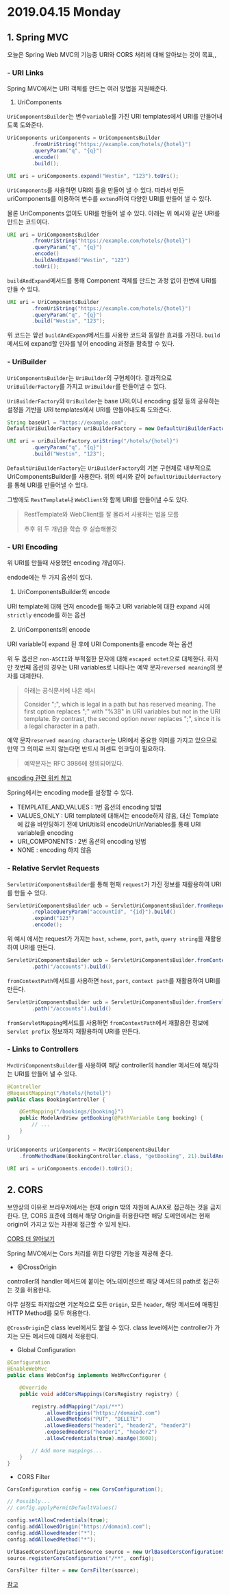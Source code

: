 # 2019.04.15 Monday

## 1. Spring MVC

오늘은 Spring Web MVC의 기능중 URI와 CORS 처리에 대해 알아보는 것이 목표,,

### - URI Links

Spring MVC에서는 URI 객체를 만드는 여러 방법을 지원해준다.

1. UriComponents

`UriComponentsBuilder`는 변수`variable`를 가진 URI templates에서 URI를 만들어내도록 도와준다.

```java
UriComponents uriComponents = UriComponentsBuilder
        .fromUriString("https://example.com/hotels/{hotel}")
        .queryParam("q", "{q}")
        .encode()
        .build();

URI uri = uriComponents.expand("Westin", "123").toUri();
``` 

`UriComponents`를 사용하면 URI의 틀을 만들어 낼 수 있다. 따라서 만든 uriComponents를 이용하여 변수를 `extend`하여 다양한 URI를 만들어 낼 수 있다.

물론 UriComponents 없이도 URI를 만들어 낼 수 있다. 아래는 위 예시와 같은 URI를 만드는 코드이다.

```java
URI uri = UriComponentsBuilder
        .fromUriString("https://example.com/hotels/{hotel}")
        .queryParam("q", "{q}")
        .encode()
        .buildAndExpand("Westin", "123")
        .toUri();
```

`buildAndExpand`메서드를 통해 Component 객체를 만드는 과정 없이 한번에 URI를 만들 수 있다.

```java
URI uri = UriComponentsBuilder
        .fromUriString("https://example.com/hotels/{hotel}")
        .queryParam("q", "{q}")
        .build("Westin", "123");
```
위 코드는 앞선 `buildAndExpand`메서드를 사용한 코드와 동일한 효과를 가진다. `build` 메서드에 expand할 인자를 넣어 encoding 과정을 함축할 수 있다.

### - UriBuilder

`UriComponentsBuilder`는 `UriBuilder`의 구현체이다. 결과적으로 `UriBuilderFactory`를 가지고 `UriBuilder`를 만들어낼 수 있다.

`UriBuilderFactory`와 `UriBuilder`는 base URL이나 encoding 설정 등의 공유하는 설정을 기반을 URI templates에서 URI를 만들어내도록 도와준다.

```java
String baseUrl = "https://example.com";
DefaultUriBuilderFactory uriBuilderFactory = new DefaultUriBuilderFactory(baseUrl);

URI uri = uriBuilderFactory.uriString("/hotels/{hotel}")
        .queryParam("q", "{q}")
        .build("Westin", "123");
```
`DefaultUriBuilderFactory`는 `UriBuilderFactory`의 기본 구현체로 내부적으로 UriComponentsBuilder를 사용한다. 위의 예시와 같이 `DefaultUriBuilderFactory`를 통해 URI를 만들어낼 수 있다.

그밖에도 `RestTemplate`나 `WebClient`와 함께 URI를 만들어낼 수도 있다.

> RestTemplate와 WebClient를 잘 몰라서 사용하는 법을 모름
>
> 추후 위 두 개념을 학습 후 실습해볼것

### - URI Encoding

위 URI를 만들때 사용했던 encoding 개념이다.

endode에는 두 가지 옵션이 있다.

1. UriComponentsBuilder의 encode

URI template에 대해 먼저 encode를 해주고 URI variable에 대한 expand 시에 `strictly` encode를 하는 옵션

2. UriComponents의 encode

URI variable이 expand 된 후에 URI Components를 encode 하는 옵션

위 두 옵션은 `non-ASCII`와 부적절한 문자에 대해 `escaped octet`으로 대체한다. 하지만 첫번째 옵션의 경우는 URI variables로 나타나는 예약 문자`reversed meaning`의 문자를 대체한다.

> 아래는 공식문서에 나온 예시
>
> Consider ";", which is legal in a path but has reserved meaning. The first option replaces ";" with "%3B" in URI variables but not in the URI template. By contrast, the second option never replaces ";", since it is a legal character in a path.

예약 문자`reserved meaning character`는 URI에서 중요한 의미를 가지고 있으므로 만약 그 의미로 쓰지 않는다면 반드시 퍼센트 인코딩이 필요하다.

> 예약문자는 RFC 3986에 정의되어있다.

[encoding 관련 위키 참고](https://en.wikipedia.org/wiki/Percent-encoding)

Spring에서는 encoding mode를 설정할 수 있다.

- TEMPLATE_AND_VALUES : 1번 옵션의 encoding 방법
- VALUES_ONLY : URI template에 대해서는 encode하지 않음, 대신 Template에 값을 바인딩하기 전에 UriUtils의 encodeUriUriVariables를 통해 URI variable을 encoding
- URI_COMPONENTS : 2번 옵션의 encoding 방법
- NONE : encoding 하지 않음

### - Relative Servlet Requests

`ServletUriComponentsBuilder`를 통해 현재 `request`가 가진 정보를 재활용하여 URI를 만들 수 있다.

```java
ServletUriComponentsBuilder ucb = ServletUriComponentsBuilder.fromRequest(request)
        .replaceQueryParam("accountId", "{id}").build()
        .expand("123")
        .encode();
```

위 예시 에서는 request가 가지는 `host`, `scheme`, `port`, `path`, `query string`을 재활용하여 URI를 만든다.

```java
ServletUriComponentsBuilder ucb = ServletUriComponentsBuilder.fromContextPath(request)
        .path("/accounts").build()
```

`fromContextPath`메서드를 사용하면 `host`, `port`, `context path`를 재활용하여 URI를 만든다.

```java
ServletUriComponentsBuilder ucb = ServletUriComponentsBuilder.fromServletMapping(request)
        .path("/accounts").build()
```

`fromServletMapping`메서드를 사용하면 `fromContextPath`에서 재활용한 정보에 `Servlet prefix` 정보까지 재활용하여 URI를 만든다.

### - Links to Controllers

`MvcUriComponentsBuilder`를 사용하여 해당 controller의 handler 메서드에 해당하는 URI를 만들어 낼 수 있다. 

```java
@Controller
@RequestMapping("/hotels/{hotel}")
public class BookingController {

    @GetMapping("/bookings/{booking}")
    public ModelAndView getBooking(@PathVariable Long booking) {
        // ...
    }
}

UriComponents uriComponents = MvcUriComponentsBuilder
    .fromMethodName(BookingController.class, "getBooking", 21).buildAndExpand(42);

URI uri = uriComponents.encode().toUri();
```

## 2. CORS

보안상의 이유로 브라우저에서는 현재 origin 밖의 자원에 AJAX로 접근하는 것을 금지한다. 단, CORS 표준에 의해서 해당 Origin을 허용한다면 해당 도메인에서는 현재 origin이 가지고 있는 자원에 접근할 수 있게 된다.

[CORS 더 알아보기](https://developer.mozilla.org/en-US/docs/Web/HTTP/CORS)

Spring MVC에서는 Cors 처리를 위한 다양한 기능을 제공해 준다.

- @CrossOrigin

controller의 handler 메서드에 붙이는 어노테이션으로 해당 메서드의 path로 접근하는 것을 허용한다.

아무 설정도 하지않으면 기본적으로 모든 `Origin`, 모든 `header`, 해당 메서드에 매핑된 HTTP Method를 모두 허용한다.

`@CrossOrigin`은 class level에서도 붙일 수 있다. class level에서는 controller가 가지는 모든 메서드에 대해서 적용한다.

- Global Configuration

```java
@Configuration
@EnableWebMvc
public class WebConfig implements WebMvcConfigurer {

    @Override
    public void addCorsMappings(CorsRegistry registry) {

        registry.addMapping("/api/**")
            .allowedOrigins("https://domain2.com")
            .allowedMethods("PUT", "DELETE")
            .allowedHeaders("header1", "header2", "header3")
            .exposedHeaders("header1", "header2")
            .allowCredentials(true).maxAge(3600);

        // Add more mappings...
    }
}
```

- CORS Filter

```java
CorsConfiguration config = new CorsConfiguration();

// Possibly...
// config.applyPermitDefaultValues()

config.setAllowCredentials(true);
config.addAllowedOrigin("https://domain1.com");
config.addAllowedHeader("*");
config.addAllowedMethod("*");

UrlBasedCorsConfigurationSource source = new UrlBasedCorsConfigurationSource();
source.registerCorsConfiguration("/**", config);

CorsFilter filter = new CorsFilter(source);
```

[참고](https://docs.spring.io/spring/docs/current/spring-framework-reference/web.html)

